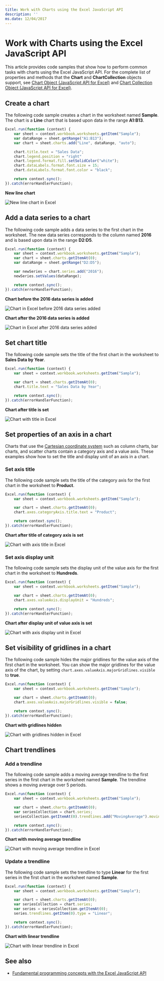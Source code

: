 ```yaml
---
title: Work with Charts using the Excel JavaScript API
description: ''
ms.date: 12/04/2017
---
```




# Work with Charts using the Excel JavaScript API

This article provides code samples that show how to perform common tasks with charts using the Excel JavaScript API. 
For the complete list of properties and methods that the **Chart** and **ChartCollection** objects support, see [Chart Object (JavaScript API for Excel)](https://docs.microsoft.com/javascript/api/excel/excel.chart) and [Chart Collection Object (JavaScript API for Excel)](https://docs.microsoft.com/javascript/api/excel/excel.chartcollection).

## Create a chart

The following code sample creates a chart in the worksheet named **Sample**. The chart is a **Line** chart that is based upon data in the range **A1:B13**.

```js
Excel.run(function (context) {
    var sheet = context.workbook.worksheets.getItem("Sample");
    var dataRange = sheet.getRange("A1:B13");
    var chart = sheet.charts.add("Line", dataRange, "auto");

    chart.title.text = "Sales Data";
    chart.legend.position = "right"
    chart.legend.format.fill.setSolidColor("white");
    chart.dataLabels.format.font.size = 15;
    chart.dataLabels.format.font.color = "black";

    return context.sync();
}).catch(errorHandlerFunction);
```

**New line chart**

![New line chart in Excel](../images/excel-charts-create-line.png)


## Add a data series to a chart

The following code sample adds a data series to the first chart in the worksheet. The new data series corresponds to the column named **2016** and is based upon data in the range **D2:D5**.

```js
Excel.run(function (context) {
    var sheet = context.workbook.worksheets.getItem("Sample");
    var chart = sheet.charts.getItemAt(0);
    var dataRange = sheet.getRange("D2:D5");

    var newSeries = chart.series.add("2016");
    newSeries.setValues(dataRange);

    return context.sync();
}).catch(errorHandlerFunction);
```

**Chart before the 2016 data series is added**

![Chart in Excel before 2016 data series added](../images/excel-charts-data-series-before.png)

**Chart after the 2016 data series is added**

![Chart in Excel after 2016 data series added](../images/excel-charts-data-series-after.png)

## Set chart title

The following code sample sets the title of the first chart in the worksheet to **Sales Data by Year**. 

```js
Excel.run(function (context) {
    var sheet = context.workbook.worksheets.getItem("Sample");

    var chart = sheet.charts.getItemAt(0);
    chart.title.text = "Sales Data by Year";

    return context.sync();
}).catch(errorHandlerFunction);
```

**Chart after title is set**

![Chart with title in Excel](../images/excel-charts-title-set.png)

## Set properties of an axis in a chart

Charts that use the [Cartesian coordinate system](https://en.wikipedia.org/wiki/Cartesian_coordinate_system) such as column charts, bar charts, and scatter charts contain a category axis and a value axis. These examples show how to set the title and display unit of an axis in a chart.

### Set axis title

The following code sample sets the title of the category axis for the first chart in the worksheet to **Product**.

```js
Excel.run(function (context) {
    var sheet = context.workbook.worksheets.getItem("Sample");

    var chart = sheet.charts.getItemAt(0);
    chart.axes.categoryAxis.title.text = "Product";

    return context.sync();
}).catch(errorHandlerFunction);
```

**Chart after title of category axis is set**

![Chart with axis title in Excel](../images/excel-charts-axis-title-set.png)

### Set axis display unit

The following code sample sets the display unit of the value axis for the first chart in the worksheet to **Hundreds**.

```js
Excel.run(function (context) {
    var sheet = context.workbook.worksheets.getItem("Sample");

    var chart = sheet.charts.getItemAt(0);
    chart.axes.valueAxis.displayUnit = "Hundreds";

    return context.sync();
}).catch(errorHandlerFunction);
```

**Chart after display unit of value axis is set**

![Chart with axis display unit in Excel](../images/excel-charts-axis-display-unit-set.png)

## Set visibility of gridlines in a chart

The following code sample hides the major gridlines for the value axis of the first chart in the worksheet. You can show the major gridlines for the value axis of the chart, by setting `chart.axes.valueAxis.majorGridlines.visible` to **true**.

```js
Excel.run(function (context) {
    var sheet = context.workbook.worksheets.getItem("Sample");

    var chart = sheet.charts.getItemAt(0);
    chart.axes.valueAxis.majorGridlines.visible = false;

    return context.sync();
}).catch(errorHandlerFunction);
```

**Chart with gridlines hidden**

![Chart with gridlines hidden in Excel](../images/excel-charts-gridlines-removed.png)

## Chart trendlines

### Add a trendline

The following code sample adds a moving average trendline to the first series in the first chart in the worksheet named **Sample**. The trendline shows a moving average over 5 periods.

```js
Excel.run(function (context) {
    var sheet = context.workbook.worksheets.getItem("Sample");

    var chart = sheet.charts.getItemAt(0);
    var seriesCollection = chart.series;
    seriesCollection.getItemAt(0).trendlines.add("MovingAverage").movingAveragePeriod = 5;

    return context.sync();
}).catch(errorHandlerFunction);
```

**Chart with moving average trendline**

![Chart with moving average trendline in Excel](../images/excel-charts-create-trendline.png)

### Update a trendline

The following code sample sets the trendline to type **Linear** for the first series in the first chart in the worksheet named **Sample**.

```js
Excel.run(function (context) {
    var sheet = context.workbook.worksheets.getItem("Sample");

    var chart = sheet.charts.getItemAt(0);
    var seriesCollection = chart.series;
    var series = seriesCollection.getItemAt(0);
    series.trendlines.getItem(0).type = "Linear";

    return context.sync();
}).catch(errorHandlerFunction);
```

**Chart with linear trendline**

![Chart with linear trendline in Excel](../images/excel-charts-trendline-linear.png)

## See also

- [Fundamental programming concepts with the Excel JavaScript API](excel-add-ins-core-concepts.md)
